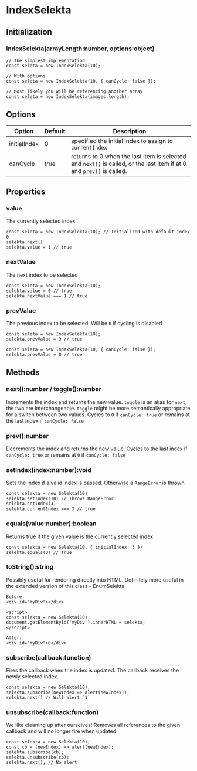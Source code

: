 # IndexSelekta

## Initialization

### IndexSelekta(arrayLength:number, options:object)
```
// The simplest implementation
const seleta = new IndexSelekta(10);

// With options
const seleta = new IndexSelekta(10, { canCycle: false });

// Most likely you will be referencing another array
const seleta = new IndexSelekta(images.length);
```

## Options

| Option | Default | Description |
|--------|---------|-------------|
| initialIndex | 0 | specified the initial index to assign to `currentIndex` |
| canCycle | true | returns to 0 when the last item is selected and `next()` is called, or the last item if at 0 and `prev()` is called. |

## Properties

### value
The currently selected index
```
const seleta = new IndexSelekta(10); // Initialized with default index 0
selekta.next()
selekta.value = 1 // true
```
### nextValue
The next index to be selected
```
const seleta = new IndexSelekta(10);
selekta.value = 0 // true
selekta.nextValue === 1 // true
```
### prevValue
The previous index to be selected. Will be `0` if cycling is disabled
```
const seleta = new IndexSelekta(10);
selekta.prevValue = 9 // true

const seleta = new IndexSelekta(10, { canCycle: false });
selekta.prevValue = 0 // true
```

## Methods

### next():number / toggle():number
Increments the index and returns the new value. `toggle` is an alias for `next`; the two are interchangeable. `toggle` might be more semantically appropriate for a switch between two values. Cycles to `0` if `canCycle: true` or remains at the last index if `canCycle: false`

### prev():number
Decrements the index and returns the new value. Cycles to the last index if `canCycle: true` or remains at `0` if `canCycle: false`

### setIndex(index:number):void
Sets the index if a valid index is passed. Otherwise a `RangeError` is thrown
```
const selekta = new Selekta(10)
selekta.setIndex(10) // Throws RangeError
selekta.setIndex(3)
selekta.currentIndex === 3 // true
```

### equals(value:number):boolean
Returns true if the given value is the currently selected index
```
const selekta = new Selekta(10, { initialIndex: 3 })
selekta.equals(3) // true
```

### toString():string
Possibly useful for rendering directly into HTML. Definitely more useful in the extended version of this class - EnumSelekta
```
Before:
<div id="myDiv"></div>

<script>
const selekta = new Selekta(10);
document.getElementById('myDiv').innerHTML = selekta;
</script>

After:
<div id="myDiv">0</div>
```

### subscribe(callback:function)
Fires the callback when the index is updated. The callback receives the newly selected index.
```
const selekta = new Selekta(10);
selecta.subscribe(newIndex => alert(newIndex));
selekta.next() // Will alert `1`
```

### unsubscribe(callback:function)
We like cleaning up after ourselves! Removes all references to the given callback and will no longer fire when updated
```
const selekta = new Selekta(10);
const cb = (newIndex) => alert(newIndex);
selekta.subscribe(cb);
selekta.unsubscribe(cb);
selekta.next(); // No alert
```
